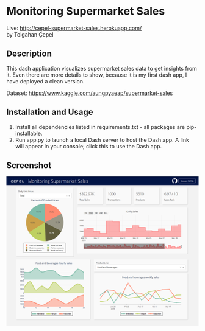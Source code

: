 # Monitoring Supermarket Sales
Live: http://cepel-supermarket-sales.herokuapp.com/ </br>
by Tolgahan Çepel
## Description
This dash application visualizes supermarket sales data to get insights from it. Even there are more details to show, because it is my first dash app, I have deployed a clean version.

Dataset: https://www.kaggle.com/aungpyaeap/supermarket-sales

## Installation and Usage
1. Install all dependencies listed in requirements.txt - all packages are pip-installable.
2. Run app.py to launch a local Dash server to host the Dash app. A link will appear in your console; click this to use the Dash app.

## Screenshot
![demo.png](demo.png)
